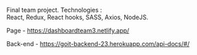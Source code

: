 Final team project. 
Technologies :  
React, Redux, React hooks, SASS, Axios,
NodeJS.

Page - https://dashboardteam3.netlify.app/


Back-end - https://goit-backend-23.herokuapp.com/api-docs/#/ 
